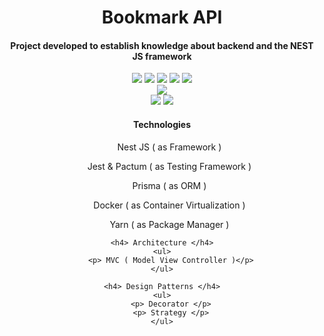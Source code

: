 # <div align="center"> Bookmark API  </div> #
<h4 align="center"> Project developed to establish knowledge about backend and the <strong>NEST JS</strong> framework </h4>
<div align="center"> <img src="https://img.shields.io/badge/NestJS-red" > <img src="https://img.shields.io/badge/Jest-green"> <img src="https://img.shields.io/badge/Prisma-grey"> <img src="https://img.shields.io/badge/Docker-blue"> <img src="https://img.shields.io/badge/Yarn-lightblue"> </div>

<div align="center"> <img src="https://img.shields.io/badge/MVC-Model_View_Controller-yellow"> </div>

<div align="center"> <img src=https://img.shields.io/badge/Decorator-lightred> <img src=https://img.shields.io/badge/Strategy-lightgrey> </div>

<div align="center">
    <h4> Technologies </h4>
    <ul>
        <p> Nest JS ( as Framework ) </p>
        <p> Jest & Pactum ( as Testing Framework ) </p>
        <p> Prisma ( as ORM ) </p>
        <p> Docker ( as Container Virtualization ) </p>
        <p> Yarn ( as Package Manager ) </p>
    </ul>
    
    <h4> Architecture </h4>
    <ul>
        <p> MVC ( Model View Controller )</p>
    </ul>
    
    <h4> Design Patterns </h4>
    <ul>
        <p> Decorator </p>
        <p> Strategy </p>
    </ul>

</div>

    

